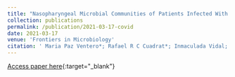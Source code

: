 ```yaml
---
title: "Nasopharyngeal Microbial Communities of Patients Infected With SARS-CoV-2 That Developed COVID-19"
collection: publications
permalink: /publication/2021-03-17-covid
date: 2021-03-17
venue: 'Frontiers in Microbiology'
citation: ' Maria Paz Ventero*; Rafael R C Cuadrat*; Inmaculada Vidal; Bruno G N Andrade; Carmen Molina-Pardines; Jose M Haro-Moreno; Felipe H Coutinho; Esperanza Merino; Luciana C A Regitano; Cynthia B Silveira; Haithem Afli; Mario López-Pérez; Juan Carlos Rodríguez. Nasopharyngeal Microbial Communities of Patients Infected With SARS-CoV-2 That Developed COVID-19. Frontiers in Microbiology 2021.' 
---
```

[Access paper here](https://www.mdpi.com/2076-0817/10/6/634){:target="_blank"}
